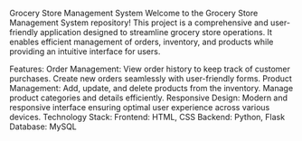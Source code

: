 Grocery Store Management System
Welcome to the Grocery Store Management System repository! This project is a comprehensive and user-friendly application designed to streamline grocery store operations. It enables efficient management of orders, inventory, and products while providing an intuitive interface for users.

Features:
   Order Management:
                    View order history to keep track of customer purchases.
                    Create new orders seamlessly with user-friendly forms.
   Product Management:
                    Add, update, and delete products from the inventory.
                    Manage product categories and details efficiently.
   Responsive Design:
                    Modern and responsive interface ensuring optimal user experience across various devices.
   Technology Stack:
                    Frontend: HTML, CSS
                    Backend: Python, Flask
                    Database: MySQL
